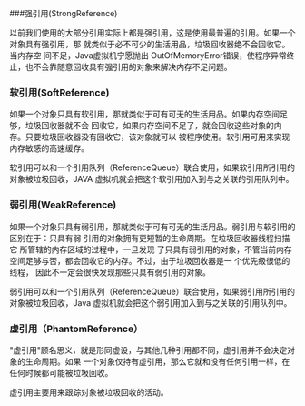 ###强引⽤(StrongReference) 

以前我们使⽤的⼤部分引⽤实际上都是强引⽤，这是使⽤最普遍的引⽤。如果⼀个对象具有强引⽤，那 就类似于必不可少的⽣活⽤品，垃圾回收器绝不会回收它。当内存空 间不⾜，Java虚拟机宁愿抛出 OutOfMemoryError错误，使程序异常终⽌，也不会靠随意回收具有强引⽤的对象来解决内存不⾜问题。 

### 软引⽤(SoftReference) 

如果⼀个对象只具有软引⽤，那就类似于可有可⽆的⽣活⽤品。如果内存空间⾜够，垃圾回收器就不会 回收它，如果内存空间不⾜了，就会回收这些对象的内存。只要垃圾回收器没有回收它，该对象就可以 被程序使⽤。软引⽤可⽤来实现内存敏感的⾼速缓存。 

软引⽤可以和⼀个引⽤队列（ReferenceQueue）联合使⽤，如果软引⽤所引⽤的对象被垃圾回收，JAVA 虚拟机就会把这个软引⽤加⼊到与之关联的引⽤队列中。 

### 弱引⽤(WeakReference) 

如果⼀个对象只具有弱引⽤，那就类似于可有可⽆的⽣活⽤品。弱引⽤与软引⽤的区别在于：只具有弱 引⽤的对象拥有更短暂的⽣命周期。在垃圾回收器线程扫描它 所管辖的内存区域的过程中，⼀旦发现 了只具有弱引⽤的对象，不管当前内存空间⾜够与否，都会回收它的内存。不过，由于垃圾回收器是⼀ 个优先级很低的线程， 因此不⼀定会很快发现那些只具有弱引⽤的对象。 

弱引⽤可以和⼀个引⽤队列（ReferenceQueue）联合使⽤，如果弱引⽤所引⽤的对象被垃圾回收，Java 虚拟机就会把这个弱引⽤加⼊到与之关联的引⽤队列中。 

### 虚引⽤（PhantomReference） 

"虚引⽤"顾名思义，就是形同虚设，与其他⼏种引⽤都不同，虚引⽤并不会决定对象的⽣命周期。如果 ⼀个对象仅持有虚引⽤，那么它就和没有任何引⽤⼀样，在任何时候都可能被垃圾回收。 

虚引⽤主要⽤来跟踪对象被垃圾回收的活动。 